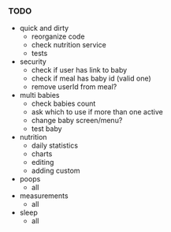 ### TODO

- quick and dirty
  - reorganize code
  - check nutrition service
  - tests
- security
  - check if user has link to baby
  - check if meal has baby id (valid one)
  - remove userId from meal?
- multi babies
  - check babies count
  - ask which to use if more than one active
  - change baby screen/menu?
  - test baby
- nutrition
  - daily statistics
  - charts
  - editing
  - adding custom
- poops
  - all
- measurements
  - all
- sleep
  - all
